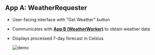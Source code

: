 ## App A: WeatherRequester
- User-facing interface with "Get Weather" button  
- Communicates with **[App B (WeatherWorker)](https://github.com/apex39/WeatherWorker)** to obtain weather data  
- Displays processed 7-day forecast in Celsius

  ![demo](https://github.com/user-attachments/assets/456a5b00-aac1-43a7-b00a-1b9cc51a0c76)
